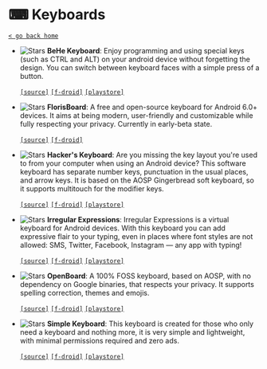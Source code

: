 # ⌨ Keyboards
[`< go back home`](../README.md)
- ![Stars](https://badgen.net/github/stars/VladThodo/behe-keyboard)
**BeHe Keyboard**: Enjoy programming and using special keys (such as CTRL and ALT) on your android device without forgetting the design. You can switch between keyboard faces with a simple press of a button.

	[`[source]`](https://github.com/VladThodo/behe-keyboard "source") [`[f-droid]`](https://f-droid.org/packages/com.vlath.keyboard "f-droid") [`[playstore]`](https://play.google.com/store/apps/details?id=com.vlath.keyboard "playstore") 

- ![Stars](https://badgen.net/github/stars/florisboard/florisboard)
**FlorisBoard**: A free and open-source keyboard for Android 6.0+ devices. It aims at being modern, user-friendly and customizable while fully respecting your privacy. Currently in early-beta state.

	[`[source]`](https://github.com/florisboard/florisboard "source") [`[f-droid]`](https://f-droid.org/packages/dev.patrickgold.florisboard/ "f-droid") 

- ![Stars](https://badgen.net/github/stars/klausw/hackerskeyboard)
**Hacker's Keyboard**: Are you missing the key layout you're used to from your computer when using an Android device? This software keyboard has separate number keys, punctuation in the usual places, and arrow keys. It is based on the AOSP Gingerbread soft keyboard, so it supports multitouch for the modifier keys.

	[`[source]`](https://github.com/klausw/hackerskeyboard "source") [`[f-droid]`](https://f-droid.org/en/packages/org.pocketworkstation.pckeyboard "f-droid") [`[playstore]`](https://play.google.com/store/apps/details?id=org.pocketworkstation.pckeyboard "playstore") 

- ![Stars](https://badgen.net/github/stars/MobileFirstLLC/irregular-expressions)
**Irregular Expressions**: Irregular Expressions is a virtual keyboard for Android devices. With this keyboard you can add expressive flair to your typing, even in places where font styles are not allowed: SMS, Twitter, Facebook, Instagram — any app with typing!

	[`[source]`](https://github.com/MobileFirstLLC/irregular-expressions "source") [`[f-droid]`](https://f-droid.org/packages/mf.asciitext.lite "f-droid") [`[playstore]`](https://play.google.com/store/apps/details?id=mf.asciitext.lite "playstore") 

- ![Stars](https://badgen.net/github/stars/dslul/openboard)
**OpenBoard**: A 100% FOSS keyboard, based on AOSP, with no dependency on Google binaries, that respects your privacy. It supports spelling correction, themes and emojis.

	[`[source]`](https://github.com/dslul/openboard "source") [`[f-droid]`](https://f-droid.org/packages/org.dslul.openboard.inputmethod.latin "f-droid") [`[playstore]`](https://play.google.com/store/apps/details?id=org.dslul.openboard.inputmethod.latin "playstore") 

- ![Stars](https://badgen.net/github/stars/rkkr/simple-keyboard)
**Simple Keyboard**: This keyboard is created for those who only need a keyboard and nothing more, it is very simple and lightweight, with minimal permissions required and zero ads.

	[`[source]`](https://github.com/rkkr/simple-keyboard "source") [`[f-droid]`](https://f-droid.org/packages/rkr.simplekeyboard.inputmethod "f-droid") [`[playstore]`](https://play.google.com/store/apps/details?id=rkr.simplekeyboard.inputmethod "playstore") 

